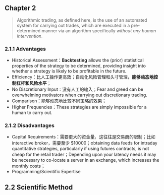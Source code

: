 ## Chapter 2

> Algorithmic trading, as defined here, is the use of an automated system for carrying out trades, which are executed in a pre-determined manner via an algorithm specifically _without any human intervention_.

### 2.1.1 Advantages

- Historical Assessment：**Backtesting** allows the (prior) statistical properties of the strategy to be determined, providing insight into whether a strategy is likely to be profitable in the future.
- Efficiency：比人工操作更高效；自动化风险管理和头寸管理，**能够动态地控制杠杆和风险水平**；
- No Discretionary Input：没有人工的输入；Fear and greed can be overwhelming motivators when carrying out discretionary trading.
- Comparison：能够动态地比较不同策略的效果；
- Higher Frequencies：These strategies are simply impossible for a human to carry out.

### 2.1.2 Disadvantages

- Capital Requirements：需要更大的资金量，这往往是交易商的限制；比如 interactive broker，需要至少 $10000；obtaining data feeds for intraday quantitative strategies, particularly if using futures contracts, is not cheap for the retail trader；Depending upon your latency needs it may be necessary to co-locate a server in an exchange, which increases the monthly costs；
- Programming/Scientific Expertise

## 2.2 Scientific Method



